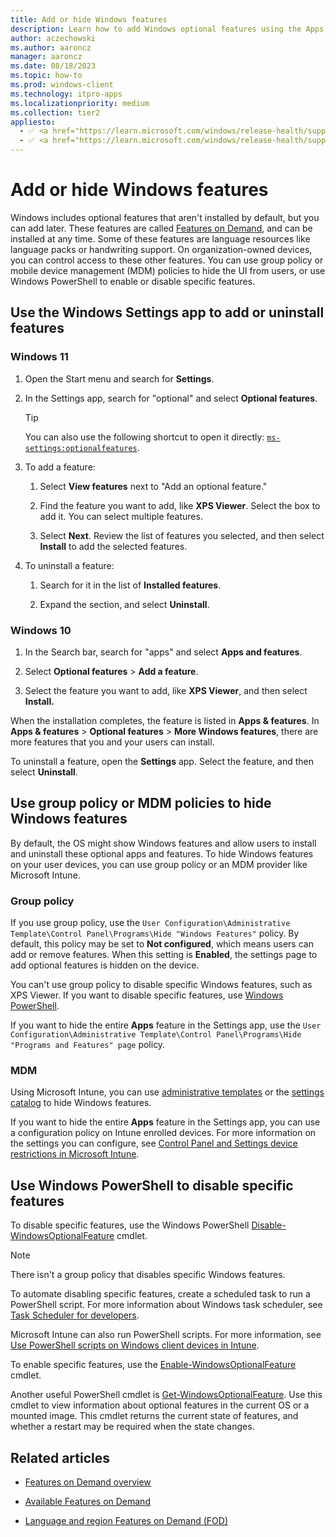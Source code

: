 ```yaml
---
title: Add or hide Windows features
description: Learn how to add Windows optional features using the Apps & features page in the Settings app. Also see the group policy objects (GPO) and MDM policies that show or hide Apps and Windows Features in the Settings app. Use Windows PowerShell to show or hide specific features in Windows Features.
author: aczechowski
ms.author: aaroncz
manager: aaroncz
ms.date: 08/18/2023
ms.topic: how-to
ms.prod: windows-client
ms.technology: itpro-apps
ms.localizationpriority: medium
ms.collection: tier2
appliesto:
  - ✅ <a href="https://learn.microsoft.com/windows/release-health/supported-versions-windows-client" target="_blank">Windows 11</a>
  - ✅ <a href="https://learn.microsoft.com/windows/release-health/supported-versions-windows-client" target="_blank">Windows 10</a>
---
```


# Add or hide Windows features

Windows includes optional features that aren't installed by default, but you can add later. These features are called [Features on Demand](/windows-hardware/manufacture/desktop/features-on-demand-v2--capabilities), and can be installed at any time. Some of these features are language resources like language packs or handwriting support. On organization-owned devices, you can control access to these other features. You can use group policy or mobile device management (MDM) policies to hide the UI from users, or use Windows PowerShell to enable or disable specific features.

## Use the Windows Settings app to add or uninstall features

### Windows 11

1. Open the Start menu and search for **Settings**.

1. In the Settings app, search for "optional" and select **Optional features**.

   > [!TIP]
   > You can also use the following shortcut to open it directly: [`ms-settings:optionalfeatures`](ms-settings:optionalfeatures).

1. To add a feature:

    1. Select **View features** next to "Add an optional feature."

    1. Find the feature you want to add, like **XPS Viewer**. Select the box to add it. You can select multiple features.

    1. Select **Next**. Review the list of features you selected, and then select **Install** to add the selected features.

1. To uninstall a feature:

    1. Search for it in the list of **Installed features**.

    1. Expand the section, and select **Uninstall**.

### Windows 10

1. In the Search bar, search for "apps" and select **Apps and features**.

1. Select **Optional features** > **Add a feature**.

1. Select the feature you want to add, like **XPS Viewer**, and then select **Install.**

When the installation completes, the feature is listed in **Apps & features**. In **Apps & features** > **Optional features** > **More Windows features**, there are more features that you and your users can install.

To uninstall a feature, open the **Settings** app. Select the feature, and then select **Uninstall**.

## Use group policy or MDM policies to hide Windows features

By default, the OS might show Windows features and allow users to install and uninstall these optional apps and features. To hide Windows features on your user devices, you can use group policy or an MDM provider like Microsoft Intune.

### Group policy

If you use group policy, use the `User Configuration\Administrative Template\Control Panel\Programs\Hide "Windows Features"` policy. By default, this policy may be set to **Not configured**, which means users can add or remove features. When this setting is **Enabled**, the settings page to add optional features is hidden on the device.

You can't use group policy to disable specific Windows features, such as XPS Viewer. If you want to disable specific features, use [Windows PowerShell](#use-windows-powershell-to-disable-specific-features).

If you want to hide the entire **Apps** feature in the Settings app, use the `User Configuration\Administrative Template\Control Panel\Programs\Hide "Programs and Features" page` policy.

### MDM

Using Microsoft Intune, you can use [administrative templates](/mem/intune/configuration/administrative-templates-windows) or the [settings catalog](/mem/intune/configuration/settings-catalog) to hide Windows features.

If you want to hide the entire **Apps** feature in the Settings app, you can use a configuration policy on Intune enrolled devices. For more information on the settings you can configure, see [Control Panel and Settings device restrictions in Microsoft Intune](/mem/intune/configuration/device-restrictions-windows-10#control-panel-and-settings).

## Use Windows PowerShell to disable specific features

To disable specific features, use the Windows PowerShell [Disable-WindowsOptionalFeature](/powershell/module/dism/disable-windowsoptionalfeature) cmdlet.

> [!NOTE]
> There isn't a group policy that disables specific Windows features.

To automate disabling specific features, create a scheduled task to run a PowerShell script. For more information about Windows task scheduler, see [Task Scheduler for developers](/windows/win32/taskschd/task-scheduler-start-page).

Microsoft Intune can also run PowerShell scripts. For more information, see [Use PowerShell scripts on Windows client devices in Intune](/mem/intune/apps/intune-management-extension).

To enable specific features, use the [Enable-WindowsOptionalFeature](/powershell/module/dism/enable-windowsoptionalfeature) cmdlet.

Another useful PowerShell cmdlet is [Get-WindowsOptionalFeature](/powershell/module/dism/get-windowsoptionalfeature). Use this cmdlet to view information about optional features in the current OS or a mounted image. This cmdlet returns the current state of features, and whether a restart may be required when the state changes.

## Related articles

- [Features on Demand overview](/windows-hardware/manufacture/desktop/features-on-demand-v2--capabilities)

- [Available Features on Demand](/windows-hardware/manufacture/desktop/features-on-demand-non-language-fod)

- [Language and region Features on Demand (FOD)](/windows-hardware/manufacture/desktop/features-on-demand-language-fod)
